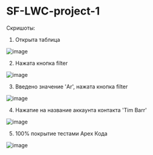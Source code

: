 # SF-LWC-project-1

Скришоты:

1. Открыта таблица

![image](https://user-images.githubusercontent.com/65844357/143010102-41f09b84-9416-4f60-8439-d7f585ed5cf1.png)

2. Нажата кнопка filter

![image](https://user-images.githubusercontent.com/65844357/143010197-4ff17477-6cd4-4ee3-8138-ce9bc1a765e9.png)

3. Введено значение 'Ar', нажата кнопка filter

![image](https://user-images.githubusercontent.com/65844357/143010380-6c2bdbd6-bc99-46bf-a407-29b88ddb20c5.png)

4. Нажатие на название аккаунта контакта 'Tim Barr'

![image](https://user-images.githubusercontent.com/65844357/143010685-bcb73479-e205-4920-9457-db4cc86c75f9.png)

5. 100% покрытие тестами Apex Кода

![image](https://user-images.githubusercontent.com/65844357/143011153-f3a7d5aa-194e-4fa7-9870-461dab19f5d6.png)
